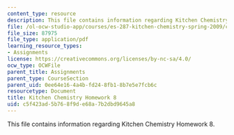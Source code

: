 ```yaml
---
content_type: resource
description: This file contains information regarding Kitchen Chemistry Homework 8.
file: /ol-ocw-studio-app/courses/es-287-kitchen-chemistry-spring-2009/c5f423ad5b768f9de68a7b2dbd9645a8_MITES_287S09_assn08_Week08.pdf
file_size: 87975
file_type: application/pdf
learning_resource_types:
- Assignments
license: https://creativecommons.org/licenses/by-nc-sa/4.0/
ocw_type: OCWFile
parent_title: Assignments
parent_type: CourseSection
parent_uid: 0ee64e16-4a4b-fd24-8fb1-8b7e5e7fcb6c
resourcetype: Document
title: Kitchen Chemistry Homework 8
uid: c5f423ad-5b76-8f9d-e68a-7b2dbd9645a8
---
```

This file contains information regarding Kitchen Chemistry Homework 8.